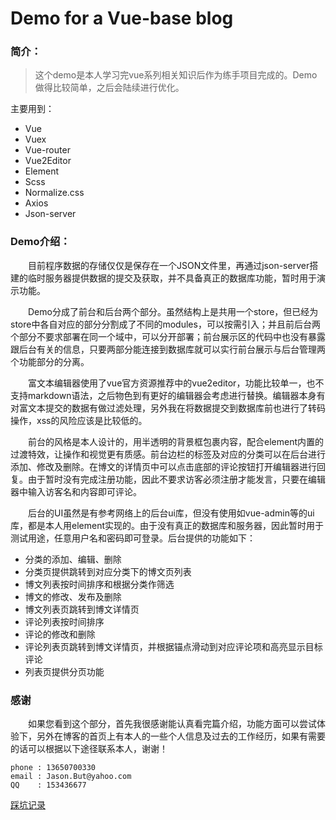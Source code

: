 # Demo for a Vue-base blog




### 简介：
>   这个demo是本人学习完vue系列相关知识后作为练手项目完成的。Demo做得比较简单，之后会陆续进行优化。


主要用到：
* Vue
* Vuex
* Vue-router
* Vue2Editor
* Element
* Scss
* Normalize.css
* Axios
* Json-server


### Demo介绍：

&emsp;&emsp;目前程序数据的存储仅仅是保存在一个JSON文件里，再通过json-server搭建的临时服务器提供数据的提交及获取，并不具备真正的数据库功能，暂时用于演示功能。

&emsp;&emsp;Demo分成了前台和后台两个部分。虽然结构上是共用一个store，但已经为store中各自对应的部分分割成了不同的modules，可以按需引入；并且前后台两个部分不要求部署在同一个域中，可以分开部署；前台展示区的代码中也没有暴露跟后台有关的信息，只要两部分能连接到数据库就可以实行前台展示与后台管理两个功能部分的分离。

&emsp;&emsp;富文本编辑器使用了vue官方资源推荐中的vue2editor，功能比较单一，也不支持markdown语法，之后物色到有更好的编辑器会考虑进行替换。编辑器本身有对富文本提交的数据有做过滤处理，另外我在将数据提交到数据库前也进行了转码操作，xss的风险应该是比较低的。

&emsp;&emsp;前台的风格是本人设计的，用半透明的背景框包裹内容，配合element内置的过渡特效，让操作和视觉更有质感。前台边栏的标签及对应的分类可以在后台进行添加、修改及删除。在博文的详情页中可以点击底部的评论按钮打开编辑器进行回复。由于暂时没有完成注册功能，因此不要求访客必须注册才能发言，只要在编辑器中输入访客名和内容即可评论。

&emsp;&emsp;后台的UI虽然是有参考网络上的后台ui库，但没有使用如vue-admin等的ui库，都是本人用element实现的。由于没有真正的数据库和服务器，因此暂时用于测试用途，任意用户名和密码即可登录。后台提供的功能如下：

* 分类的添加、编辑、删除
* 分类页提供跳转到对应分类下的博文页列表
* 博文列表按时间排序和根据分类作筛选
* 博文的修改、发布及删除
* 博文列表页跳转到博文详情页
* 评论列表按时间排序
* 评论的修改和删除
* 评论列表页跳转到博文详情页，并根据锚点滑动到对应评论项和高亮显示目标评论
* 列表页提供分页功能


### 感谢
&emsp;&emsp;如果您看到这个部分，首先我很感谢能认真看完篇介绍，功能方面可以尝试体验下，另外在博客的首页上有本人的一些个人信息及过去的工作经历，如果有需要的话可以根据以下途径联系本人，谢谢！

```
phone : 13650700330
email : Jason.But@yahoo.com
QQ    : 153436677
```

[踩坑记录](./UPDATE.md)
